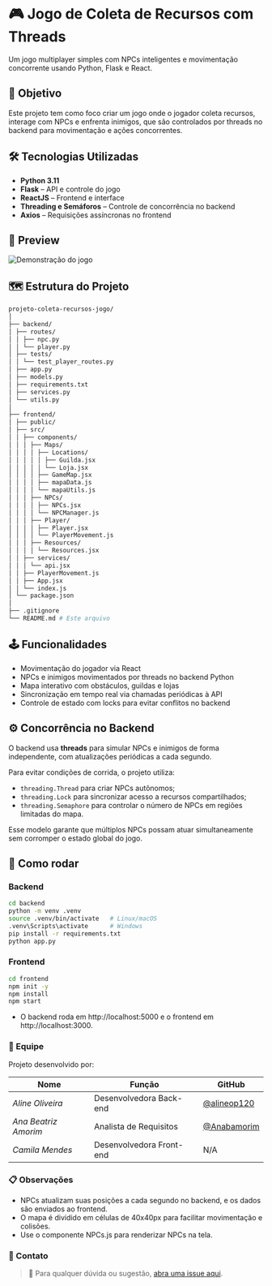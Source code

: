 # 🎮 Jogo de Coleta de Recursos com Threads

Um jogo multiplayer simples com NPCs inteligentes e movimentação concorrente usando Python, Flask e React.

## 📌 Objetivo

Este projeto tem como foco criar um jogo onde o jogador coleta recursos, interage com NPCs e enfrenta inimigos, que são controlados por threads no backend para movimentação e ações concorrentes.

## 🛠️ Tecnologias Utilizadas

- **Python 3.11**
- **Flask** – API e controle do jogo
- **ReactJS** – Frontend e interface
- **Threading e Semáforos** – Controle de concorrência no backend
- **Axios** – Requisições assíncronas no frontend

## 📸 Preview

![Demonstração do jogo](./assets/demo.gif)

## 🗺️ Estrutura do Projeto
```bash
projeto-coleta-recursos-jogo/
│
├── backend/
│ ├── routes/
│ │ ├── npc.py
│ │ └── player.py
│ ├── tests/
│ │ └── test_player_routes.py
│ ├── app.py
│ ├── models.py
│ ├── requirements.txt
│ ├── services.py
│ └── utils.py
│
├── frontend/
│ ├── public/
│ ├── src/
│ │ ├── components/
│ │ │ ├── Maps/
│ │ │ │ ├── Locations/
│ │ │ │ │ ├── Guilda.jsx
│ │ │ │ │ └── Loja.jsx
│ │ │ │ ├── GameMap.jsx
│ │ │ │ ├── mapaData.js
│ │ │ │ └── mapaUtils.js
│ │ │ ├── NPCs/
│ │ │ │ ├── NPCs.jsx
│ │ │ │ └── NPCManager.js
│ │ │ ├── Player/
│ │ │ │ ├── Player.jsx
│ │ │ │ └── PlayerMovement.js
│ │ │ ├── Resources/
│ │ │ │ └── Resources.jsx
│ │ ├── services/
│ │ │ └── api.jsx
│ │ ├── PlayerMovement.js
│ │ ├── App.jsx
│ │ └── index.js
│ └── package.json
│
├── .gitignore
└── README.md # Este arquivo
```

## 🕹️ Funcionalidades

- Movimentação do jogador via React
- NPCs e inimigos movimentados por threads no backend Python
- Mapa interativo com obstáculos, guildas e lojas
- Sincronização em tempo real via chamadas periódicas à API
- Controle de estado com locks para evitar conflitos no backend

## ⚙️ Concor­rência no Backend

O backend usa **threads** para simular NPCs e inimigos de forma independente, com atualizações periódicas a cada segundo. 

Para evitar condições de corrida, o projeto utiliza:

- `threading.Thread` para criar NPCs autônomos;
- `threading.Lock` para sincronizar acesso a recursos compartilhados;
- `threading.Semaphore` para controlar o número de NPCs em regiões limitadas do mapa.

Esse modelo garante que múltiplos NPCs possam atuar simultaneamente sem corromper o estado global do jogo.

## 🚀 Como rodar

### Backend

```bash
cd backend
python -m venv .venv
source .venv/bin/activate   # Linux/macOS
.venv\Scripts\activate      # Windows
pip install -r requirements.txt
python app.py
```

### Frontend
```bash
cd frontend
npm init -y
npm install
npm start
```
- O backend roda em http://localhost:5000 e o frontend em http://localhost:3000.

### 👥 Equipe

Projeto desenvolvido por:

| Nome                  | Função                     | GitHub                                       |
|-----------------------|----------------------------|----------------------------------------------|
| *Aline Oliveira*      | Desenvolvedora Back-end    | [@alineop120](https://github.com/alineop120) |
| *Ana Beatriz Amorim*  | Analista de Requisitos     | [@Anabamorim](https://github.com/Anabamorim) |
| *Camila Mendes*       | Desenvolvedora Front-end   | N/A                                          |

### 📋 Observações

- NPCs atualizam suas posições a cada segundo no backend, e os dados são enviados ao frontend.
- O mapa é dividido em células de 40x40px para facilitar movimentação e colisões.
- Use o componente NPCs.js para renderizar NPCs na tela.

### 🤝 Contato

> 📌 Para qualquer dúvida ou sugestão, [abra uma issue aqui](https://github.com/SEU_REPOSITORIO/issues).